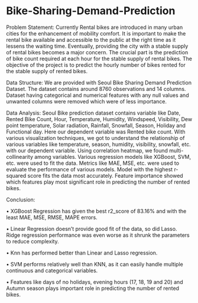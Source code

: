 # Bike-Sharing-Demand-Prediction

Problem Statement: Currently Rental bikes are introduced in many urban cities for the enhancement of mobility comfort. It is important to make the rental bike available and accessible to the public at the right time as it lessens the waiting time. Eventually, providing the city with a stable supply of rental bikes becomes a major concern. The crucial part is the prediction of bike count required at each hour for the stable supply of rental bikes. The objective of the project is to predict the hourly number of bikes rented for the stable supply of rented bikes.


Data Structure: We are provided with Seoul Bike Sharing Demand Prediction Dataset. The dataset contains around 8760 observations and 14 columns. Dataset having categorical and numerical features with any  null values and unwanted columns were removed which were of less importance.


Data Analysis: Seoul Bike prediction dataset contains variable like Date, Rented Bike Count, Hour, Temperature, Humidity, Windspeed, Visibility, Dew point temperature, Solar radiation, Rainfall, Snowfall, Season, Holiday and Functional day. Here our dependent variable was Rented bike count. 
With various visualization techniques, we got to understand the relationship of various variables like temperature, season, humidity, visibility, snowfall, etc. with our dependent variable. Using correlation heatmap, we found multi-collinearity among variables.
Various regression models like XGBoost, SVM, etc. were used to fit the data. Metrics like MAE, MSE, etc. were used to evaluate the performance of various models. Model with the highest r-squared score fits the data most accurately. Feature importance showed which features play most significant role in predicting the number of rented bikes.


Conclusion:

•	XGBoost Regression has given the best r2_score of 83.16% and with the least MAE, MSE, RMSE, MAPE errors.

•	Linear Regression doesn’t provide good fit of the data, so did Lasso. Ridge regression performance was even worse as it shrunk the parameters to reduce complexity.

•	Knn has performed better than Linear and Lasso regression.

•	SVM performs relatively well than KNN, as it can easily handle multiple continuous and categorical variables.

•	Features like days of no holidays, evening hours (17, 18, 19 and 20) and Autumn season plays important role in predicting the number of rented bikes.

